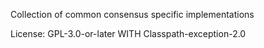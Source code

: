 Collection of common consensus specific implementations

License: GPL-3.0-or-later WITH Classpath-exception-2.0
